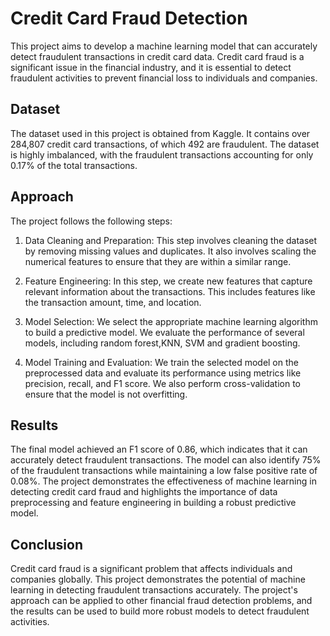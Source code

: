 # Credit Card Fraud Detection
This project aims to develop a machine learning model that can accurately detect fraudulent transactions in credit card data. Credit card fraud is a significant issue in the financial industry, and it is essential to detect fraudulent activities to prevent financial loss to individuals and companies.

## Dataset
The dataset used in this project is obtained from Kaggle. It contains over 284,807 credit card transactions, of which 492 are fraudulent. The dataset is highly imbalanced, with the fraudulent transactions accounting for only 0.17% of the total transactions.

## Approach
The project follows the following steps:

1. Data Cleaning and Preparation: This step involves cleaning the dataset by removing missing values and duplicates. It also involves scaling the numerical features to ensure that they are within a similar range.

2. Feature Engineering: In this step, we create new features that capture relevant information about the transactions. This includes features like the transaction amount, time, and location.

3. Model Selection: We select the appropriate machine learning algorithm to build a predictive model. We evaluate the performance of several models, including random forest,KNN, SVM and gradient boosting.

4. Model Training and Evaluation: We train the selected model on the preprocessed data and evaluate its performance using metrics like precision, recall, and F1 score. We also perform cross-validation to ensure that the model is not overfitting.


## Results
The final model achieved an F1 score of 0.86, which indicates that it can accurately detect fraudulent transactions. The model can also identify 75% of the fraudulent transactions while maintaining a low false positive rate of 0.08%. The project demonstrates the effectiveness of machine learning in detecting credit card fraud and highlights the importance of data preprocessing and feature engineering in building a robust predictive model.

## Conclusion
Credit card fraud is a significant problem that affects individuals and companies globally. This project demonstrates the potential of machine learning in detecting fraudulent transactions accurately. The project's approach can be applied to other financial fraud detection problems, and the results can be used to build more robust models to detect fraudulent activities.
